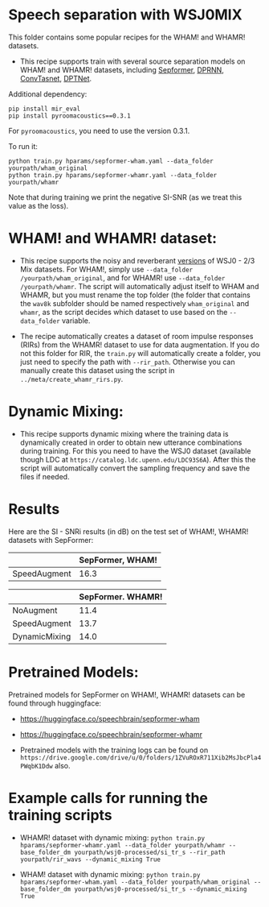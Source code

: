 # Speech separation with WSJ0MIX
This folder contains some popular recipes for the WHAM! and WHAMR! datasets.

* This recipe supports train with several source separation models on WHAM! and WHAMR! datasets, including [Sepformer](https://arxiv.org/abs/2010.13154), [DPRNN](https://arxiv.org/abs/1910.06379), [ConvTasnet](https://arxiv.org/abs/1809.07454), [DPTNet](https://arxiv.org/abs/2007.13975).

Additional dependency:
```
pip install mir_eval
pip install pyroomacoustics==0.3.1

```
For `pyroomacoustics`, you need to use the version 0.3.1.

To run it:

```
python train.py hparams/sepformer-wham.yaml --data_folder yourpath/wham_original
python train.py hparams/sepformer-whamr.yaml --data_folder yourpath/whamr
```
Note that during training we print the negative SI-SNR (as we treat this value as the loss).

# WHAM! and WHAMR! dataset:

* This recipe supports the noisy and reverberant [versions](http://wham.whisper.ai/) of WSJ0 - 2/3 Mix datasets. For WHAM!, simply use `--data_folder /yourpath/wham_original`, and for WHAMR! use `--data_folder /yourpath/whamr`. The script will automatically adjust itself to WHAM and WHAMR, but you must rename the top folder (the folder that contains the `wav8k` subfolder should be named respectively `wham_original` and `whamr`, as the script decides which dataset to use based on the `--data_folder` variable.

* The recipe automatically creates a dataset of room impulse responses (RIRs) from the WHAMR! dataset to use for data augmentation. If you do not this folder for RIR, the `train.py` will automatically create a folder, you just need to specify the path with `--rir_path`. Otherwise you can manually create this dataset using the script in `../meta/create_whamr_rirs.py`.


# Dynamic Mixing:

* This recipe supports dynamic mixing where the training data is dynamically created in order to obtain new utterance combinations during training. For this you need to have the WSJ0 dataset (available though LDC at `https://catalog.ldc.upenn.edu/LDC93S6A`). After this the script will automatically convert the sampling frequency and save the files if needed.



# Results

Here are the SI - SNRi results (in dB) on the test set of WHAM!, WHAMR! datasets with SepFormer:


| |SepFormer, WHAM! |
|--- | ---|
|SpeedAugment | 16.3 |


| | SepFormer. WHAMR! |
| --- | --- |
|NoAugment | 11.4 |
|SpeedAugment | 13.7|
|DynamicMixing | 14.0|


# Pretrained Models:
Pretrained models for SepFormer on WHAM!, WHAMR! datasets can be found through huggingface:
* https://huggingface.co/speechbrain/sepformer-wham
* https://huggingface.co/speechbrain/sepformer-whamr

* Pretrained models with the training logs can be found on `https://drive.google.com/drive/u/0/folders/1ZVuROxR711Xib2MsJbcPla4PWqbK1Ddw` also.

# Example calls for running the training scripts

* WHAMR! dataset with dynamic mixing: `python train.py hparams/sepformer-whamr.yaml --data_folder yourpath/whamr --base_folder_dm yourpath/wsj0-processed/si_tr_s --rir_path yourpath/rir_wavs --dynamic_mixing True`

* WHAM! dataset with dynamic mixing: `python train.py hparams/sepformer-wham.yaml --data_folder yourpath/wham_original --base_folder_dm yourpath/wsj0-processed/si_tr_s --dynamic_mixing True`
